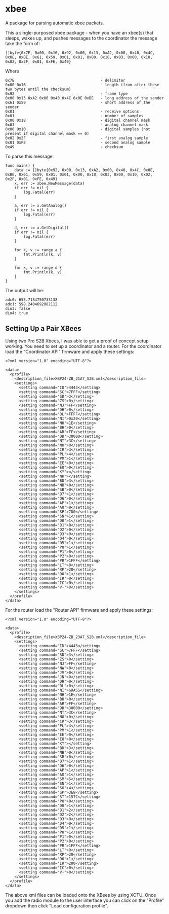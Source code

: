 # xbee
A package for parsing automatic xbee packets.

This a single-purposed xbee package - when you have an xbee(s) that sleeps, wakes
up, and pushes messages to the coordinator the message take the form of:

    []byte{0x7E, 0x00, 0x16, 0x92, 0x00, 0x13, 0xA2, 0x00, 0x40, 0x4C, 0x0E, 0xBE, 0x61, 0x59, 0x01, 0x01, 0x00, 0x18, 0x03, 0x00, 0x10, 0x02, 0x2F, 0x01, 0xFE, 0x49}

Where

    0x7E                                      - delimiter
    0x00 0x16                                 - length (from after these two bytes until the checksum)
    0x92                                      - frame type
    0x00 0x13 0xA2 0x00 0x40 0x4C 0x0E 0xBE   - long address of the sender
    0x61 0x59                                 - short address of the sender
    0x01                                      - receive options
    0x01                                      - number of samples
    0x00 0x18                                 - digital channel mask
    0x03                                      - analog channel mask
    0x00 0x10                                 - digital samples (not present if digital channel mask == 0)
    0x02 0x2F                                 - first analog sample
    0x01 0xFE                                 - second analog sample
    0x49                                      - checksum

To parse this message:

    func main() {
    	data := []byte{0x92, 0x00, 0x13, 0xA2, 0x00, 0x40, 0x4C, 0x0E, 0xBE, 0x61, 0x59, 0x01, 0x01, 0x00, 0x18, 0x03, 0x00, 0x10, 0x02, 0x2F, 0x01, 0xFE, 0x49}
    	x, err := xbee.NewMessage(data)
    	if err != nil {
    		log.Fatal(err)
    	}

    	a, err := x.GetAnalog()
    	if err != nil {
    		log.Fatal(err)
    	}

    	d, err := x.GetDigital()
    	if err != nil {
    		log.Fatal(err)
    	}

    	for k, v := range a {
    		fmt.Println(k, v)
    	}

    	for k, v := range d {
    		fmt.Println(k, v)
    	}
    }

The output will be:
    
    adc0: 655.7184750733138
    adc1: 598.2404692082112
    dio3: false
    dio4: true


## Setting Up a Pair XBees

Using two Pro S2B Xbees, I was able to get a proof of concept setup working.
You need to set up a coordinator and a router.  For the coordinator load the
"Coordinator API" firmware and apply these settings:

    <?xml version="1.0" encoding="UTF-8"?>

    <data>
      <profile>
        <description_file>XBP24-ZB_21A7_S2B.xml</description_file>
        <settings>
          <setting command="ID">4443</setting>
          <setting command="SC">7FFF</setting>
          <setting command="SD">3</setting>
          <setting command="ZS">0</setting>
          <setting command="NJ">FF</setting>
          <setting command="DH">0</setting>
          <setting command="DL">FFFF</setting>
          <setting command="NI">0x20</setting>
          <setting command="NH">1E</setting>
          <setting command="BH">0</setting>
          <setting command="AR">FF</setting>
          <setting command="DD">30000</setting>
          <setting command="NT">3C</setting>
          <setting command="NO">0</setting>
          <setting command="CR">3</setting>
          <setting command="PL">4</setting>
          <setting command="PM">1</setting>
          <setting command="EE">0</setting>
          <setting command="EO">0</setting>
          <setting command="KY"></setting>
          <setting command="NK"></setting>
          <setting command="BD">3</setting>
          <setting command="NB">0</setting>
          <setting command="SB">0</setting>
          <setting command="D7">1</setting>
          <setting command="D6">0</setting>
          <setting command="AP">1</setting>
          <setting command="AO">0</setting>
          <setting command="SP">7D0</setting>
          <setting command="SN">1</setting>
          <setting command="D0">1</setting>
          <setting command="D1">0</setting>
          <setting command="D2">0</setting>
          <setting command="D3">0</setting>
          <setting command="D4">0</setting>
          <setting command="D5">1</setting>
          <setting command="P0">1</setting>
          <setting command="P1">0</setting>
          <setting command="P2">0</setting>
          <setting command="PR">1FFF</setting>
          <setting command="LT">0</setting>
          <setting command="RP">28</setting>
          <setting command="DO">1</setting>
          <setting command="IR">0</setting>
          <setting command="IC">0</setting>
          <setting command="V+">0</setting>
        </settings>
      </profile>
    </data>

For the router load the "Router API" firmware and apply these settings:

    <?xml version="1.0" encoding="UTF-8"?>

    <data>
      <profile>
        <description_file>XBP24-ZB_23A7_S2B.xml</description_file>
        <settings>
          <setting command="ID">4443</setting>
          <setting command="SC">7FFF</setting>
          <setting command="SD">3</setting>
          <setting command="ZS">0</setting>
          <setting command="NJ">FF</setting>
          <setting command="NW">0</setting>
          <setting command="JV">0</setting>
          <setting command="JN">0</setting>
          <setting command="DH">0</setting>
          <setting command="DL">0</setting>
          <setting command="NI">GRASS</setting>
          <setting command="NH">1E</setting>
          <setting command="BH">0</setting>
          <setting command="AR">FF</setting>
          <setting command="DD">30000</setting>
          <setting command="NT">3C</setting>
          <setting command="NO">0</setting>
          <setting command="CR">3</setting>
          <setting command="PL">4</setting>
          <setting command="PM">1</setting>
          <setting command="EE">0</setting>
          <setting command="EO">0</setting>
          <setting command="KY"></setting>
          <setting command="BD">3</setting>
          <setting command="NB">0</setting>
          <setting command="SB">0</setting>
          <setting command="D7">1</setting>
          <setting command="D6">0</setting>
          <setting command="AP">1</setting>
          <setting command="AO">1</setting>
          <setting command="SM">5</setting>
          <setting command="SN">1</setting>
          <setting command="SO">4</setting>
          <setting command="SP">3E8</setting>
          <setting command="ST">157C</setting>
          <setting command="PO">0</setting>
          <setting command="D0">1</setting>
          <setting command="D1">2</setting>
          <setting command="D2">2</setting>
          <setting command="D3">0</setting>
          <setting command="D4">0</setting>
          <setting command="D5">1</setting>
          <setting command="P0">1</setting>
          <setting command="P1">0</setting>
          <setting command="P2">0</setting>
          <setting command="PR">1FFF</setting>
          <setting command="LT">0</setting>
          <setting command="RP">28</setting>
          <setting command="DO">1</setting>
          <setting command="IR">200</setting>
          <setting command="IC">0</setting>
          <setting command="V+">0</setting>
        </settings>
      </profile>
    </data>

The above xml files can be loaded onto the XBees by using XCTU.  Once you add the radio
module to the user interface you can click on the "Profile" dropdown then click "Load
configuration profile".
